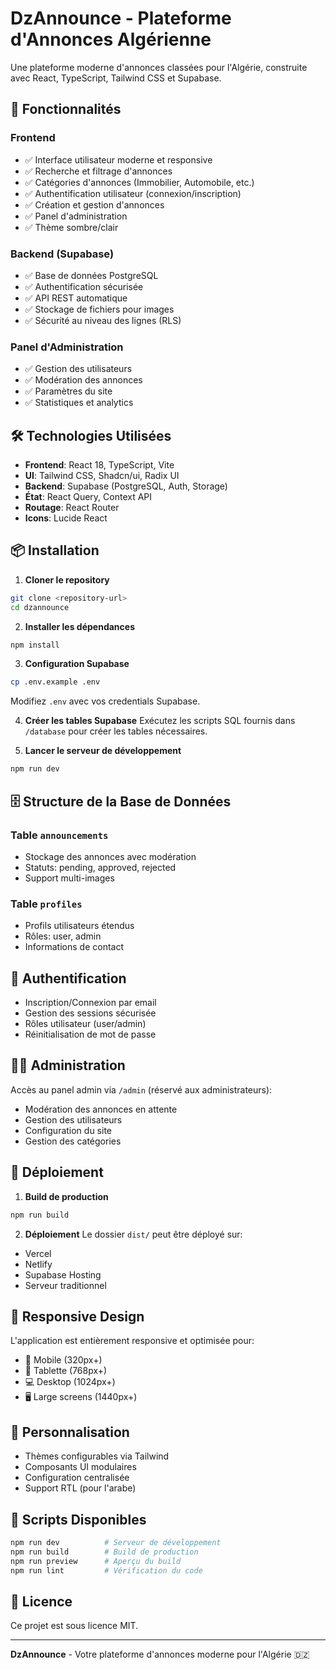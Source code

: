 # DzAnnounce - Plateforme d'Annonces Algérienne

Une plateforme moderne d'annonces classées pour l'Algérie, construite avec React, TypeScript, Tailwind CSS et Supabase.

## 🚀 Fonctionnalités

### Frontend
- ✅ Interface utilisateur moderne et responsive
- ✅ Recherche et filtrage d'annonces
- ✅ Catégories d'annonces (Immobilier, Automobile, etc.)
- ✅ Authentification utilisateur (connexion/inscription)
- ✅ Création et gestion d'annonces
- ✅ Panel d'administration
- ✅ Thème sombre/clair

### Backend (Supabase)
- ✅ Base de données PostgreSQL
- ✅ Authentification sécurisée
- ✅ API REST automatique
- ✅ Stockage de fichiers pour images
- ✅ Sécurité au niveau des lignes (RLS)

### Panel d'Administration
- ✅ Gestion des utilisateurs
- ✅ Modération des annonces
- ✅ Paramètres du site
- ✅ Statistiques et analytics

## 🛠️ Technologies Utilisées

- **Frontend**: React 18, TypeScript, Vite
- **UI**: Tailwind CSS, Shadcn/ui, Radix UI
- **Backend**: Supabase (PostgreSQL, Auth, Storage)
- **État**: React Query, Context API
- **Routage**: React Router
- **Icons**: Lucide React

## 📦 Installation

1. **Cloner le repository**
```bash
git clone <repository-url>
cd dzannounce
```

2. **Installer les dépendances**
```bash
npm install
```

3. **Configuration Supabase**
```bash
cp .env.example .env
```
Modifiez `.env` avec vos credentials Supabase.

4. **Créer les tables Supabase**
Exécutez les scripts SQL fournis dans `/database` pour créer les tables nécessaires.

5. **Lancer le serveur de développement**
```bash
npm run dev
```

## 🗄️ Structure de la Base de Données

### Table `announcements`
- Stockage des annonces avec modération
- Statuts: pending, approved, rejected
- Support multi-images

### Table `profiles`
- Profils utilisateurs étendus
- Rôles: user, admin
- Informations de contact

## 🔐 Authentification

- Inscription/Connexion par email
- Gestion des sessions sécurisée
- Rôles utilisateur (user/admin)
- Réinitialisation de mot de passe

## 👨‍💼 Administration

Accès au panel admin via `/admin` (réservé aux administrateurs):
- Modération des annonces en attente
- Gestion des utilisateurs
- Configuration du site
- Gestion des catégories

## 🚀 Déploiement

1. **Build de production**
```bash
npm run build
```

2. **Déploiement**
Le dossier `dist/` peut être déployé sur:
- Vercel
- Netlify
- Supabase Hosting
- Serveur traditionnel

## 📱 Responsive Design

L'application est entièrement responsive et optimisée pour:
- 📱 Mobile (320px+)
- 📱 Tablette (768px+)
- 💻 Desktop (1024px+)
- 🖥️ Large screens (1440px+)

## 🎨 Personnalisation

- Thèmes configurables via Tailwind
- Composants UI modulaires
- Configuration centralisée
- Support RTL (pour l'arabe)

## 🔧 Scripts Disponibles

```bash
npm run dev          # Serveur de développement
npm run build        # Build de production
npm run preview      # Aperçu du build
npm run lint         # Vérification du code
```

## 📄 Licence

Ce projet est sous licence MIT.

---

**DzAnnounce** - Votre plateforme d'annonces moderne pour l'Algérie 🇩🇿